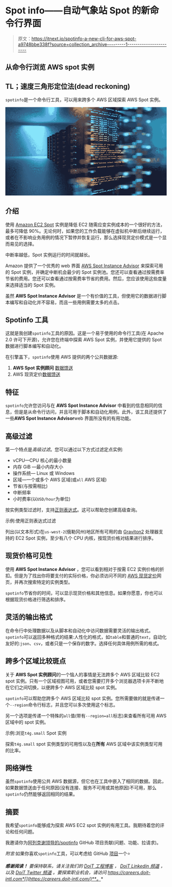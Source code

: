 # Spot info——自动气象站 Spot 的新命令行界面

> 原文：<https://itnext.io/spotinfo-a-new-cli-for-aws-spot-a9748bbe338f?source=collection_archive---------1----------------------->

## 从命令行浏览 AWS spot 实例

## TL；速度三角形定位法(dead reckoning)

`spotinfo`是一个命令行工具，可以用来跨多个 AWS 区域探索 AWS Spot 实例。

![](img/b7fe89ac4912c1b587288ba3a2ea0d66.png)

## 介绍

使用 [Amazon EC2 Spot](https://aws.amazon.com/ec2/spot/) 实例是降低 EC2 随需应变实例成本的一个很好的方法，最多可降低 90%。无论何时，如果您的工作负载能够在虚拟机中断后继续运行，或者在不影响业务用例的情况下暂停并恢复运行，那么选择现货定价模式是一个显而易见的选择。

中断率越低，Spot 实例运行的时间就越长。

Amazon 提供了一个优秀的 web 界面 [AWS Spot Instance Advisor](https://aws.amazon.com/ec2/spot/instance-advisor/) 来探索可用的 Spot 实例，并确定中断机会最少的 Spot 实例池。您还可以查看通过按需费率节省的费用。您还可以查看通过按需费率节省的费用。然后，您应该使用这些度量来选择适当的 Spot 实例。

虽然 **AWS Spot Instance Advisor** 是一个有价值的工具，但使用它的数据进行脚本编写和自动化并不容易，而且一些用例需要太多的点击。

## Spotinfo 工具

这就是我创建`spotinfo`工具的原因。这是一个易于使用的命令行工具(在 Apache 2.0 许可下开源)，允许您在终端中探索 AWS Spot 实例，并使用它提供的 Spot 数据进行脚本编写和自动化。

在引擎盖下，`spotinfo`使用 AWS 提供的两个公共数据源:

1.  **AWS Spot 实例顾问** [数据馈送](https://spot-bid-advisor.s3.amazonaws.com/spot-advisor-data.json)
2.  AWS 现货定价[数据馈送](http://spot-price.s3.amazonaws.com/spot.js)

## 特征

`spotinfo`允许您访问与在 **AWS Spot Instance Advisor** 中看到的信息相同的信息，但是是从命令行访问，并且可用于脚本和自动化用例。此外，该工具还提供了一些**AWS Spot Instance Advisor**web 界面所没有的有用功能。

## 高级过滤

第一个特点是*高级过滤*。您可以通过以下方式过滤定点实例:

*   vCPU—CPU 核心的最小数量
*   内存 GiB —最小内存大小
*   操作系统— Linux 或 Windows
*   区域—一个或多个 AWS 区域(或`all` AWS 区域)
*   节省(与按需相比)
*   中断频率
*   小时费率(以`USD/hour`为单位)

按实例类型过滤时，支持[正则表达式](https://github.com/google/re2/wiki/Syntax)。这可以帮助您创建高级查询。

示例:使用正则表达式过滤

列出(以文本形式)在`us-west-2`(俄勒冈州)地区所有可用的由 [Graviton2](https://aws.amazon.com/ec2/graviton/) 处理器支持的 EC2 Spot 实例，至少有八个 CPU 内核，按现货价格对结果进行排序。

## 现货价格可见性

使用 **AWS Spot Instance Advisor** ，您可以看到相对于按需 EC2 实例价格的折扣。但是为了找出你将要支付的实际价格，你必须访问不同的 [AWS 现货定价](https://aws.amazon.com/ec2/spot/pricing/)网页，并再次搜索特定的实例类型。

`spotinfo`节省你的时间，可以显示现货价格和其他信息。如果你愿意，你也可以根据现货价格进行筛选和排序。

## 灵活的输出格式

在命令行中处理数据以及从脚本和自动化中访问数据需要灵活的输出格式。`spotinfo`可以返回多种格式的结果:人性化的格式，如`table`和普通的`text`，自动化友好的:`json`、`csv`，或者只是一个保存的数字。选择任何具体用例所需的格式。

## 跨多个区域比较斑点

关于 **AWS Spot 实例顾问**的一个恼人的事情是无法跨多个 AWS 区域比较 EC2 spot 实例。只有一个区域视图可用，或者您需要打开多个浏览器选项卡并不断地在它们之间切换，以便跨多个 AWS 区域比较 spot 实例。

`spotinfo`可以帮助您跨多个 AWS 区域比较 spot 实例。您所需要做的就是传递一个`--region`命令行标志，并且您可以多次使用这个标志。

另一个选项是传递一个特殊的`all`值(带有`--region=all`标志)来查看所有可用 AWS 区域中的 spot 实例。

示例:浏览`t4g.small` Spot 实例

探索`t4g.small` spot 实例类型的可用性以及在**所有** AWS 区域中该实例类型可用的比率。

## 网络弹性

虽然`spotinfo`使用公共 AWS 数据源，但它也在工具中嵌入了相同的数据。因此，如果数据馈送由于任何原因(没有连接、服务不可用或其他原因)不可用，那么`spotinfo`仍然能够返回相同的结果。

## 摘要

我希望`spotinfo`能够成为探索 AWS EC2 spot 实例的有用工具。我期待着您的评论和任何问题。

我邀请你为[阿列克谢领导的/spotinfo](https://github.com/alexei-led/spotinfo) GitHub 项目贡献(问题、功能、拉请求)。

*附言*:如果你喜欢`spotinfo`工具，可以考虑给 GitHub [项目](https://github.com/alexei-led/spotinfo)一个⭐️

***感谢阅读！*** *要保持联系，请关注我们的* [*DoiT 工程博客*](https://blog.doit-intl.com/) *，* [*DoiT Linkedin 频道*](https://www.linkedin.com/company/doitintl/) *，以及* [*DoiT Twitter 频道*](https://twitter.com/doitint) *。要探索职业机会，请访问 https://careers.doit-intl.com*[](https://careers.doit-intl.com/)**。**